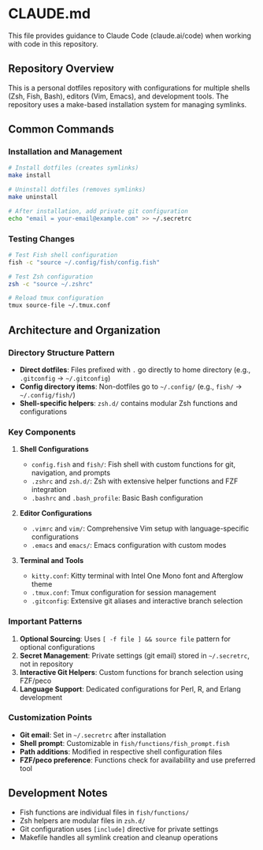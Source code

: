 # CLAUDE.md

This file provides guidance to Claude Code (claude.ai/code) when working with code in this repository.

## Repository Overview

This is a personal dotfiles repository with configurations for multiple shells (Zsh, Fish, Bash), editors (Vim, Emacs), and development tools. The repository uses a make-based installation system for managing symlinks.

## Common Commands

### Installation and Management
```bash
# Install dotfiles (creates symlinks)
make install

# Uninstall dotfiles (removes symlinks)
make uninstall

# After installation, add private git configuration
echo "email = your-email@example.com" >> ~/.secretrc
```

### Testing Changes
```bash
# Test Fish shell configuration
fish -c "source ~/.config/fish/config.fish"

# Test Zsh configuration
zsh -c "source ~/.zshrc"

# Reload tmux configuration
tmux source-file ~/.tmux.conf
```

## Architecture and Organization

### Directory Structure Pattern
- **Direct dotfiles**: Files prefixed with `.` go directly to home directory (e.g., `.gitconfig` → `~/.gitconfig`)
- **Config directory items**: Non-dotfiles go to `~/.config/` (e.g., `fish/` → `~/.config/fish/`)
- **Shell-specific helpers**: `zsh.d/` contains modular Zsh functions and configurations

### Key Components

1. **Shell Configurations**
   - `config.fish` and `fish/`: Fish shell with custom functions for git, navigation, and prompts
   - `.zshrc` and `zsh.d/`: Zsh with extensive helper functions and FZF integration
   - `.bashrc` and `.bash_profile`: Basic Bash configuration

2. **Editor Configurations**
   - `.vimrc` and `vim/`: Comprehensive Vim setup with language-specific configurations
   - `.emacs` and `emacs/`: Emacs configuration with custom modes

3. **Terminal and Tools**
   - `kitty.conf`: Kitty terminal with Intel One Mono font and Afterglow theme
   - `.tmux.conf`: Tmux configuration for session management
   - `.gitconfig`: Extensive git aliases and interactive branch selection

### Important Patterns

1. **Optional Sourcing**: Uses `[ -f file ] && source file` pattern for optional configurations
2. **Secret Management**: Private settings (git email) stored in `~/.secretrc`, not in repository
3. **Interactive Git Helpers**: Custom functions for branch selection using FZF/peco
4. **Language Support**: Dedicated configurations for Perl, R, and Erlang development

### Customization Points

- **Git email**: Set in `~/.secretrc` after installation
- **Shell prompt**: Customizable in `fish/functions/fish_prompt.fish`
- **Path additions**: Modified in respective shell configuration files
- **FZF/peco preference**: Functions check for availability and use preferred tool

## Development Notes

- Fish functions are individual files in `fish/functions/`
- Zsh helpers are modular files in `zsh.d/`
- Git configuration uses `[include]` directive for private settings
- Makefile handles all symlink creation and cleanup operations